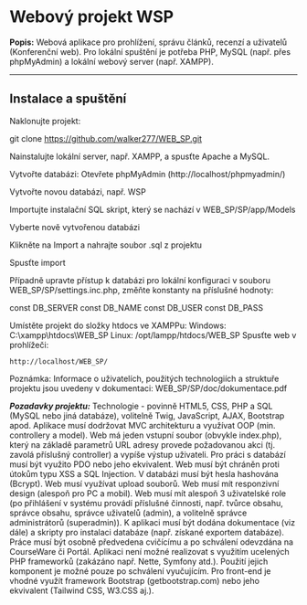 # Webový projekt WSP

**Popis:** Webová aplikace pro prohlížení, správu článků, recenzí a uživatelů (Konferenční web). Pro lokální spuštění je potřeba PHP, MySQL (např. přes phpMyAdmin) a lokální webový server (např. XAMPP).

---

## Instalace a spuštění
Naklonujte projekt:  
  
   git clone https://github.com/walker277/WEB_SP.git

Nainstalujte lokální server, např. XAMPP, a spusťte Apache a MySQL.

Vytvořte databázi:
    Otevřete phpMyAdmin (http://localhost/phpmyadmin/)

Vytvořte novou databázi, např. WSP

Importujte instalační SQL skript, který se nachází v WEB_SP/SP/app/Models

Vyberte nově vytvořenou databázi

Klikněte na Import a nahrajte soubor .sql z projektu

Spusťte import

Případně upravte přístup k databázi pro lokální konfiguraci v souboru  WEB_SP/SP/settings.inc.php, změňte konstanty na příslušné hodnoty:

const DB_SERVER
const DB_NAME
const DB_USER
const DB_PASS

Umístěte projekt do složky htdocs ve XAMPPu:
    Windows: C:\xampp\htdocs\WEB_SP
    Linux: /opt/lampp/htdocs/WEB_SP
Spusťte web v prohlížeči:
    
    http://localhost/WEB_SP/

Poznámka: Informace o uživatelích, použitých technologiích a struktuře projektu jsou uvedeny v dokumentaci:
WEB_SP/SP/doc/dokumentace.pdf


***Pozadavky projektu:***
    Technologie - povinně HTML5, CSS, PHP a SQL (MySQL nebo jiná databáze), volitelně Twig, JavaScript, AJAX, Bootstrap apod.
    Aplikace musí dodržovat MVC architekturu a využívat OOP (min. controllery a model).
    Web má jeden vstupní soubor (obvykle index.php), který na základě parametrů URL adresy provede požadovanou akci (tj. zavolá příslušný controller) a vypíše výstup uživateli.
    Pro práci s databází musí být využito PDO nebo jeho ekvivalent.
    Web musí být chráněn proti útokům typu XSS a SQL Injection.
    V databázi musí být hesla hashována (Bcrypt).
    Web musí využívat upload souborů.
    Web musí mít responzivní design (alespoň pro PC a mobil).
    Web musí mít alespoň 3 uživatelské role (po přihlášení v systému provádí příslušné činnosti, např. tvůrce obsahu, správce obsahu, správce uživatelů (admin), a volitelně správce administrátorů (superadmin)).
    K aplikaci musí být dodána dokumentace (viz dále) a skripty pro instalaci databáze (např. získané exportem databáze).
    Práce musí být osobně předvedena cvičícímu a po schválení odevzdána na CourseWare či Portál.
    Aplikaci není možné realizovat s využitím ucelených PHP frameworků (zakázáno např. Nette, Symfony atd.). Použití jejich komponent je možné pouze po schválení vyučujícím.
    Pro front-end je vhodné využít framework Bootstrap (getbootstrap.com) nebo jeho ekvivalent (Tailwind CSS, W3.CSS aj.).



